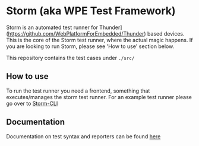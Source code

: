 # Storm (aka WPE Test Framework)

Storm is an automated test runner for Thunder](https://github.com/WebPlatformForEmbedded/Thunder) based devices. This is the core of the Storm test runner, where the actual magic happens.
If you are looking to run Storm, please see 'How to use' section below.

This repository contains the test cases under `./src/`

## How to use

To run the test runner you need a frontend, something that executes/manages the storm test runner. For an example test runner please go over to [Storm-CLI](https://github.com/WebPlatformForEmbedded/Storm-CLI)

## Documentation

Documentation on test syntax and reporters can be found [here](https://github.com/WebPlatformForEmbedded/Storm/blob/master/docs/readme.md)